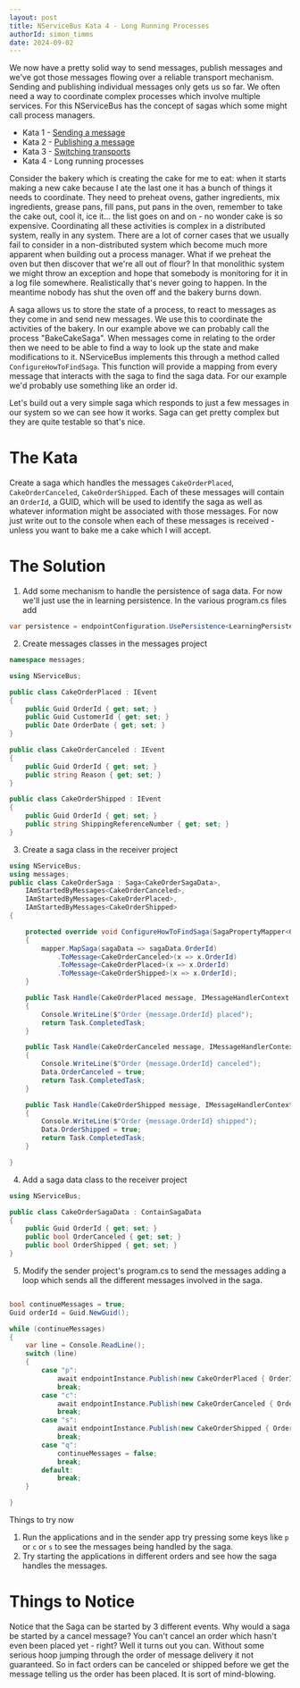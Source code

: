 ```yaml
---
layout: post
title: NServiceBus Kata 4 - Long Running Processes
authorId: simon_timms
date: 2024-09-02
---
```


We now have a pretty solid way to send messages, publish messages and we've got those messages flowing over a reliable transport mechanism. Sending and publishing individual messages only gets us so far. We often need a way to coordinate complex processes which involve multiple services. For this NServiceBus has the concept of sagas which some might call process managers. 

<!--more-->

* Kata 1 - [Sending a message](https://www.westerndevs.com/_/nservicebus-kata-1)
* Kata 2 - [Publishing a message](https://www.westerndevs.com/_/nservicebus-kata-2) 
* Kata 3 - [Switching transports](https://www.westerndevs.com/_/nservicebus-kata-3)
* Kata 4 - Long running processes

Consider the bakery which is creating the cake for me to eat: when it starts making a new cake because I ate the last one it has a bunch of things it needs to coordinate. They need to preheat ovens, gather ingredients, mix ingredients, grease pans, fill pans, put pans in the oven, remember to take the cake out, cool it, ice it... the list goes on and on - no wonder cake is so expensive. Coordinating all these activities is complex in a distributed system, really in any system. There are a lot of corner cases that we usually fail to consider in a non-distributed system which become much more apparent when building out a process manager. What if we preheat the oven but then discover that we're all out of flour? In that monolithic system we might throw an exception and hope that somebody is monitoring for it in a log file somewhere. Realistically that's never going to happen. In the meantime nobody has shut the oven off and the bakery burns down. 

A saga allows us to store the state of a process, to react to messages as they come in and send new messages. We use this to coordinate the activities of the bakery. In our example above we can probably call the process "BakeCakeSaga". When messages come in relating to the order then we need to be able to find a way to look up the state and make modifications to it. NServiceBus implements this through a method called `ConfigureHowToFindSaga`. This function will provide a mapping from every message that interacts with the saga to find the saga data. For our example we'd probably use something like an order id. 

Let's build out a very simple saga which responds to just a few messages in our system so we can see how it works. Saga can get pretty complex but they are quite testable so that's nice.  

# The Kata

Create a saga which handles the messages `CakeOrderPlaced`, `CakeOrderCanceled`, `CakeOrderShipped`. Each of these messages will contain an `OrderId`, a GUID, which will be used to identify the saga as well as whatever information might be associated with those messages. For now just write out to the console when each of these messages is received - unless you want to bake me a cake which I will accept.

# The Solution

1. Add some mechanism to handle the persistence of saga data. For now we'll just use the in learning persistence. In the various program.cs files add 

```csharp
var persistence = endpointConfiguration.UsePersistence<LearningPersistence>();
```

2. Create messages classes in the messages project

```csharp
namespace messages;

using NServiceBus;

public class CakeOrderPlaced : IEvent
{
    public Guid OrderId { get; set; }
    public Guid CustomerId { get; set; }
    public Date OrderDate { get; set; }
}

public class CakeOrderCanceled : IEvent
{
    public Guid OrderId { get; set; }
    public string Reason { get; set; }
}

public class CakeOrderShipped : IEvent
{
    public Guid OrderId { get; set; }
    public string ShippingReferenceNumber { get; set; }
}
```

3. Create a saga class in the receiver project

```csharp
using NServiceBus;
using messages;
public class CakeOrderSaga : Saga<CakeOrderSagaData>,
    IAmStartedByMessages<CakeOrderCanceled>,
    IAmStartedByMessages<CakeOrderPlaced>,
    IAmStartedByMessages<CakeOrderShipped>
{

    protected override void ConfigureHowToFindSaga(SagaPropertyMapper<CakeOrderSagaData> mapper)
    {
        mapper.MapSaga(sagaData => sagaData.OrderId)
            .ToMessage<CakeOrderCanceled>(x => x.OrderId)
            .ToMessage<CakeOrderPlaced>(x => x.OrderId)
            .ToMessage<CakeOrderShipped>(x => x.OrderId);
    }

    public Task Handle(CakeOrderPlaced message, IMessageHandlerContext context)
    {
        Console.WriteLine($"Order {message.OrderId} placed");
        return Task.CompletedTask;
    }

    public Task Handle(CakeOrderCanceled message, IMessageHandlerContext context)
    {
        Console.WriteLine($"Order {message.OrderId} canceled");
        Data.OrderCanceled = true;
        return Task.CompletedTask;
    }

    public Task Handle(CakeOrderShipped message, IMessageHandlerContext context)
    {
        Console.WriteLine($"Order {message.OrderId} shipped");
        Data.OrderShipped = true;
        return Task.CompletedTask;
    }

}
```

4. Add a saga data class to the receiver project

```csharp
using NServiceBus;

public class CakeOrderSagaData : ContainSagaData
{
    public Guid OrderId { get; set; }
    public bool OrderCanceled { get; set; }
    public bool OrderShipped { get; set; }
}
```

5. Modify the sender project's program.cs to send the messages adding a loop which sends all the different messages involved in the saga. 

```csharp

bool continueMessages = true;
Guid orderId = Guid.NewGuid();

while (continueMessages)
{
    var line = Console.ReadLine();
    switch (line)
    {
        case "p":
            await endpointInstance.Publish(new CakeOrderPlaced { OrderId = orderId });
            break;
        case "c":
            await endpointInstance.Publish(new CakeOrderCanceled { OrderId = orderId });
            break;
        case "s":
            await endpointInstance.Publish(new CakeOrderShipped { OrderId = orderId });
            break;
        case "q":
            continueMessages = false;
            break;
        default:
            break;
    }

}
```

Things to try now

1. Run the applications and in the sender app try pressing some keys like `p` or `c` or `s` to see the messages being handled by the saga.
2. Try starting the applications in different orders and see how the saga handles the messages.

# Things to Notice

Notice that the Saga can be started by 3 different events. Why would a saga be started by a cancel message? You can't cancel an order which hasn't even been placed yet - right? Well it turns out you can. Without some serious hoop jumping through the order of message delivery it not guaranteed. So in fact orders can be canceled or shipped before we get the message telling us the order has been placed. It is sort of mind-blowing. 
